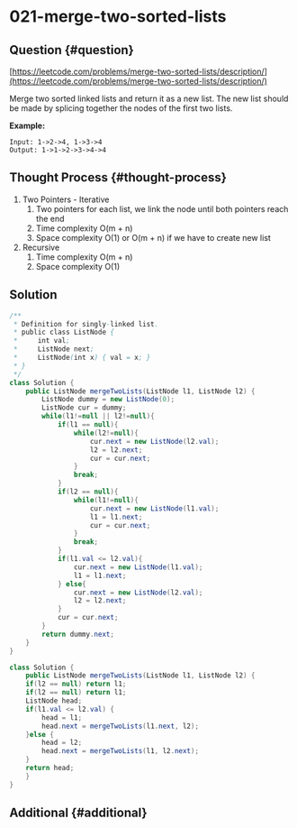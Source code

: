 # 021-merge-two-sorted-lists

## Question {#question}

[https://leetcode.com/problems/merge-two-sorted-lists/description/](https://leetcode.com/problems/merge-two-sorted-lists/description/)

Merge two sorted linked lists and return it as a new list. The new list should be made by splicing together the nodes of the first two lists.

**Example:**

```text
Input: 1->2->4, 1->3->4
Output: 1->1->2->3->4->4
```

## Thought Process {#thought-process}

1. Two Pointers - Iterative
   1. Two pointers for each list, we link the node until both pointers reach the end
   2. Time complexity O\(m + n\)
   3. Space complexity O\(1\) or O\(m + n\) if we have to create new list
2. Recursive
   1. Time complexity O\(m + n\)
   2. Space complexity O\(1\)

## Solution

```java
/**
 * Definition for singly-linked list.
 * public class ListNode {
 *     int val;
 *     ListNode next;
 *     ListNode(int x) { val = x; }
 * }
 */
class Solution {
    public ListNode mergeTwoLists(ListNode l1, ListNode l2) {
        ListNode dummy = new ListNode(0);
        ListNode cur = dummy;
        while(l1!=null || l2!=null){
            if(l1 == null){
                while(l2!=null){
                    cur.next = new ListNode(l2.val);
                    l2 = l2.next;
                    cur = cur.next;
                }
                break;
            }
            if(l2 == null){
                while(l1!=null){
                    cur.next = new ListNode(l1.val);
                    l1 = l1.next;
                    cur = cur.next;
                }
                break;
            }
            if(l1.val <= l2.val){
                cur.next = new ListNode(l1.val);
                l1 = l1.next;
            } else{
                cur.next = new ListNode(l2.val);
                l2 = l2.next;
            }
            cur = cur.next;
        }
        return dummy.next;
    }
}
```

```java
class Solution {
    public ListNode mergeTwoLists(ListNode l1, ListNode l2) {
    if(l2 == null) return l1;
    if(l2 == null) return l1;
    ListNode head;
    if(l1.val <= l2.val) {
        head = l1;
        head.next = mergeTwoLists(l1.next, l2);
    }else {
        head = l2;
        head.next = mergeTwoLists(l1, l2.next);
    }
    return head;
    }
}
```

## Additional {#additional}

